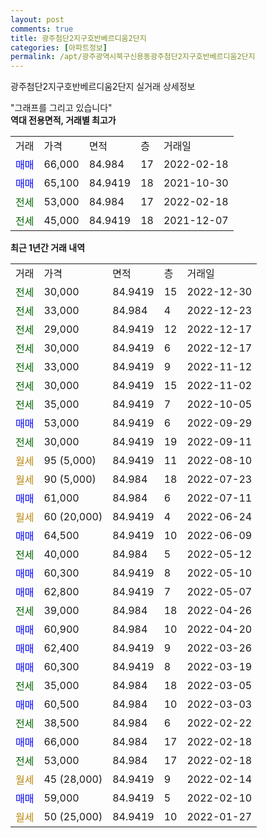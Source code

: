 ```yaml
---
layout: post
comments: true
title: 광주첨단2지구호반베르디움2단지
categories: [아파트정보]
permalink: /apt/광주광역시북구신용동광주첨단2지구호반베르디움2단지
---
```


광주첨단2지구호반베르디움2단지 실거래 상세정보

<script type="text/javascript">
  google.charts.load('current', {'packages':['line', 'corechart']});
  google.charts.setOnLoadCallback(drawChart);

  function drawChart() {
    var data = new google.visualization.DataTable();
    data.addColumn('date', '거래일');
    data.addColumn('number', "매매");
    data.addColumn('number', "전세");
    data.addColumn('number', "전매");

    data.addRows([[new Date(Date.parse("2022-12-30")), null, 30000, null], [new Date(Date.parse("2022-12-23")), null, 33000, null], [new Date(Date.parse("2022-12-17")), null, 29000, null], [new Date(Date.parse("2022-12-17")), null, 30000, null], [new Date(Date.parse("2022-11-12")), null, 33000, null], [new Date(Date.parse("2022-11-02")), null, 30000, null], [new Date(Date.parse("2022-10-05")), null, 35000, null], [new Date(Date.parse("2022-09-29")), 53000, null, null], [new Date(Date.parse("2022-09-11")), null, 30000, null], [new Date(Date.parse("2022-08-10")), null, null, null], [new Date(Date.parse("2022-07-23")), null, null, null], [new Date(Date.parse("2022-07-11")), 61000, null, null], [new Date(Date.parse("2022-06-24")), null, null, null], [new Date(Date.parse("2022-06-09")), 64500, null, null], [new Date(Date.parse("2022-05-12")), null, 40000, null], [new Date(Date.parse("2022-05-10")), 60300, null, null], [new Date(Date.parse("2022-05-07")), 62800, null, null], [new Date(Date.parse("2022-04-26")), null, 39000, null], [new Date(Date.parse("2022-04-20")), 60900, null, null], [new Date(Date.parse("2022-03-26")), 62400, null, null], [new Date(Date.parse("2022-03-19")), 60300, null, null], [new Date(Date.parse("2022-03-05")), null, 35000, null], [new Date(Date.parse("2022-03-03")), 60500, null, null], [new Date(Date.parse("2022-02-22")), null, 38500, null], [new Date(Date.parse("2022-02-18")), 66000, null, null], [new Date(Date.parse("2022-02-18")), null, 53000, null], [new Date(Date.parse("2022-02-14")), null, null, null], [new Date(Date.parse("2022-02-10")), 59000, null, null], [new Date(Date.parse("2022-01-27")), null, null, null]]);

    var options = {
      hAxis: {
        format: 'yyyy/MM/dd'
      },    
      lineWidth: 0,
      pointsVisible: true,    
      title: '최근 1년간 유형별 실거래가 분포',
      legend: { position: 'bottom' }
    };

    var formatter = new google.visualization.NumberFormat({pattern:'###,###'} );
    formatter.format(data, 1);
    formatter.format(data, 2);
    
    setTimeout(function() {
        var chart = new google.visualization.LineChart(document.getElementById('columnchart_material'));
        chart.draw(data, (options));
        document.getElementById('loading').style.display = 'none';
    }, 200);
  }
</script>


<div id="loading" style="z-index:20; display: block; margin-left: 0px">"그래프를 그리고 있습니다"</div>
<div id="columnchart_material" style="width: 95%; margin-left: 0px; display: block"></div>
<!-- contents start -->
<b>역대 전용면적, 거래별 최고가</b>
<table class="sortable">
    <tr>
      <td>거래</td>
      <td>가격</td>
      <td>면적</td>
      <td>층</td>
      <td>거래일</td>
    </tr>
        <tr>
          <td><a style="color: blue">매매</a></td>
          <td>66,000</td>
          <td>84.984</td>
          <td>17</td>
          <td>2022-02-18</td>
        </tr>            <tr>
          <td><a style="color: blue">매매</a></td>
          <td>65,100</td>
          <td>84.9419</td>
          <td>18</td>
          <td>2021-10-30</td>
        </tr>        
        <tr>
              <td><a style="color: darkgreen">전세</a></td>
              <td>53,000</td>
              <td>84.984</td>
              <td>17</td>
              <td>2022-02-18</td>
            </tr>            <tr>
              <td><a style="color: darkgreen">전세</a></td>
              <td>45,000</td>
              <td>84.9419</td>
              <td>18</td>
              <td>2021-12-07</td>
            </tr>        
    
</table>

<b>최근 1년간 거래 내역</b>

<table class="sortable">
    <tr>
      <td>거래</td>
      <td>가격</td>
      <td>면적</td>
      <td>층</td>
      <td>거래일</td>
    </tr>
    <tr>
      <td><a style="color: darkgreen">전세</a></td>
      <td>30,000</td>
      <td>84.9419</td>
      <td>15</td>
      <td>2022-12-30</td>
    </tr>          <tr>
      <td><a style="color: darkgreen">전세</a></td>
      <td>33,000</td>
      <td>84.984</td>
      <td>4</td>
      <td>2022-12-23</td>
    </tr>          <tr>
      <td><a style="color: darkgreen">전세</a></td>
      <td>29,000</td>
      <td>84.9419</td>
      <td>12</td>
      <td>2022-12-17</td>
    </tr>          <tr>
      <td><a style="color: darkgreen">전세</a></td>
      <td>30,000</td>
      <td>84.9419</td>
      <td>6</td>
      <td>2022-12-17</td>
    </tr>          <tr>
      <td><a style="color: darkgreen">전세</a></td>
      <td>33,000</td>
      <td>84.9419</td>
      <td>9</td>
      <td>2022-11-12</td>
    </tr>          <tr>
      <td><a style="color: darkgreen">전세</a></td>
      <td>30,000</td>
      <td>84.9419</td>
      <td>15</td>
      <td>2022-11-02</td>
    </tr>          <tr>
      <td><a style="color: darkgreen">전세</a></td>
      <td>35,000</td>
      <td>84.9419</td>
      <td>7</td>
      <td>2022-10-05</td>
    </tr>          <tr>
      <td><a style="color: blue">매매</a></td>
      <td>53,000</td>
      <td>84.9419</td>
      <td>6</td>
      <td>2022-09-29</td>
    </tr>          <tr>
      <td><a style="color: darkgreen">전세</a></td>
      <td>30,000</td>
      <td>84.9419</td>
      <td>19</td>
      <td>2022-09-11</td>
    </tr>          <tr>
      <td><a style="color: darkgoldenrod">월세</a></td>
      <td>95 (5,000)</td>
      <td>84.9419</td>
      <td>11</td>
      <td>2022-08-10</td>
    </tr>          <tr>
      <td><a style="color: darkgoldenrod">월세</a></td>
      <td>90 (5,000)</td>
      <td>84.984</td>
      <td>18</td>
      <td>2022-07-23</td>
    </tr>          <tr>
      <td><a style="color: blue">매매</a></td>
      <td>61,000</td>
      <td>84.984</td>
      <td>6</td>
      <td>2022-07-11</td>
    </tr>          <tr>
      <td><a style="color: darkgoldenrod">월세</a></td>
      <td>60 (20,000)</td>
      <td>84.9419</td>
      <td>4</td>
      <td>2022-06-24</td>
    </tr>          <tr>
      <td><a style="color: blue">매매</a></td>
      <td>64,500</td>
      <td>84.9419</td>
      <td>10</td>
      <td>2022-06-09</td>
    </tr>          <tr>
      <td><a style="color: darkgreen">전세</a></td>
      <td>40,000</td>
      <td>84.984</td>
      <td>5</td>
      <td>2022-05-12</td>
    </tr>          <tr>
      <td><a style="color: blue">매매</a></td>
      <td>60,300</td>
      <td>84.9419</td>
      <td>8</td>
      <td>2022-05-10</td>
    </tr>          <tr>
      <td><a style="color: blue">매매</a></td>
      <td>62,800</td>
      <td>84.9419</td>
      <td>7</td>
      <td>2022-05-07</td>
    </tr>          <tr>
      <td><a style="color: darkgreen">전세</a></td>
      <td>39,000</td>
      <td>84.984</td>
      <td>18</td>
      <td>2022-04-26</td>
    </tr>          <tr>
      <td><a style="color: blue">매매</a></td>
      <td>60,900</td>
      <td>84.984</td>
      <td>10</td>
      <td>2022-04-20</td>
    </tr>          <tr>
      <td><a style="color: blue">매매</a></td>
      <td>62,400</td>
      <td>84.9419</td>
      <td>9</td>
      <td>2022-03-26</td>
    </tr>          <tr>
      <td><a style="color: blue">매매</a></td>
      <td>60,300</td>
      <td>84.9419</td>
      <td>8</td>
      <td>2022-03-19</td>
    </tr>          <tr>
      <td><a style="color: darkgreen">전세</a></td>
      <td>35,000</td>
      <td>84.984</td>
      <td>18</td>
      <td>2022-03-05</td>
    </tr>          <tr>
      <td><a style="color: blue">매매</a></td>
      <td>60,500</td>
      <td>84.984</td>
      <td>10</td>
      <td>2022-03-03</td>
    </tr>          <tr>
      <td><a style="color: darkgreen">전세</a></td>
      <td>38,500</td>
      <td>84.984</td>
      <td>6</td>
      <td>2022-02-22</td>
    </tr>          <tr>
      <td><a style="color: blue">매매</a></td>
      <td>66,000</td>
      <td>84.984</td>
      <td>17</td>
      <td>2022-02-18</td>
    </tr>          <tr>
      <td><a style="color: darkgreen">전세</a></td>
      <td>53,000</td>
      <td>84.984</td>
      <td>17</td>
      <td>2022-02-18</td>
    </tr>          <tr>
      <td><a style="color: darkgoldenrod">월세</a></td>
      <td>45 (28,000)</td>
      <td>84.9419</td>
      <td>9</td>
      <td>2022-02-14</td>
    </tr>          <tr>
      <td><a style="color: blue">매매</a></td>
      <td>59,000</td>
      <td>84.9419</td>
      <td>5</td>
      <td>2022-02-10</td>
    </tr>          <tr>
      <td><a style="color: darkgoldenrod">월세</a></td>
      <td>50 (25,000)</td>
      <td>84.9419</td>
      <td>10</td>
      <td>2022-01-27</td>
    </tr>      </table>
<!-- contents end -->    

